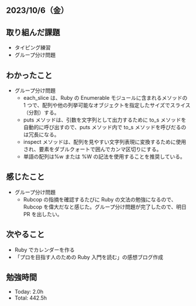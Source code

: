 ## 2023/10/6（金）

## 取り組んだ課題

- タイピング練習
- グループ分け問題

## わかったこと

- グループ分け問題
  - each_slice は、Ruby の Enumerable モジュールに含まれるメソッドの 1 つで、配列や他の列挙可能なオブジェクトを指定したサイズでスライス（分割）する。
  - puts メソッドは、引数を文字列として出力するために to_s メソッドを自動的に呼び出すので、puts メソッド内で to_s メソッドを呼びだるのは冗長になる。
  - inspect メソッドは、配列を見やすい文字列表現に変換するために使用され、要素をダブルクォートで囲んでカンマ区切りにする。
  - 単語の配列は%w または %W の記法を使用することを推奨している。

## 感じたこと

- グループ分け問題
  - Rubcop の指摘を確認するたびに Ruby の文法の勉強になるので、Rubcop を偉大だなと感じた。グループ分け問題が完了したので、明日 PR を出したい。

## 次やること

- Ruby でカレンダーを作る
- 「プロを目指す人のための Ruby 入門を読む」の感想ブログ作成

## 勉強時間

- Today: 2.0h
- Total: 442.5h

